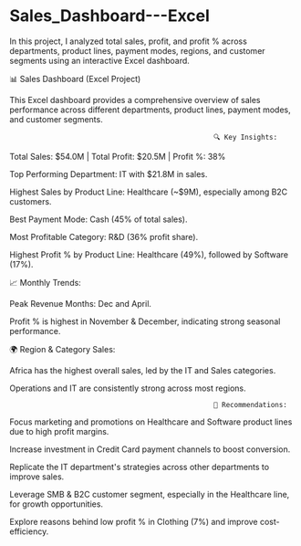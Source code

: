 # Sales_Dashboard---Excel
In this project, I analyzed total sales, profit, and profit % across departments, product lines, payment modes, regions, and customer segments using an interactive Excel dashboard.

📊 Sales Dashboard (Excel Project)

This Excel dashboard provides a comprehensive overview of sales performance across different departments, product lines, payment modes, and customer segments.

                                                      🔍 Key Insights:
                                                      
Total Sales: $54.0M | Total Profit: $20.5M | Profit %: 38%

Top Performing Department: IT with $21.8M in sales.

Highest Sales by Product Line: Healthcare (~$9M), especially among B2C customers.

Best Payment Mode: Cash (45% of total sales).

Most Profitable Category: R&D (36% profit share).

Highest Profit % by Product Line: Healthcare (49%), followed by Software (17%).

📈 Monthly Trends:

  Peak Revenue Months: Dec and April.

  Profit % is highest in November & December, indicating strong seasonal performance.

🌍 Region & Category Sales:

  Africa has the highest overall sales, led by the IT and Sales categories.

  Operations and IT are consistently strong across most regions.

                                                      📝 Recommendations:
                                                      
Focus marketing and promotions on Healthcare and Software product lines due to high profit margins.

Increase investment in Credit Card payment channels to boost conversion.

Replicate the IT department's strategies across other departments to improve sales.

Leverage SMB & B2C customer segment, especially in the Healthcare line, for growth opportunities.

Explore reasons behind low profit % in Clothing (7%) and improve cost-efficiency.

